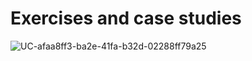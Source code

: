 # Exercises and case studies


![UC-afaa8ff3-ba2e-41fa-b32d-02288ff79a25](https://user-images.githubusercontent.com/106902757/173231733-85840fd6-9e70-4788-8722-be498a110b38.jpg)
